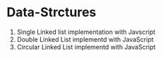 # Data-Strctures
1. Single Linked list implementation with Javscript
2. Double Linked List implementd with JavaScript
3. Circular Linked List implementd with JavaScript
